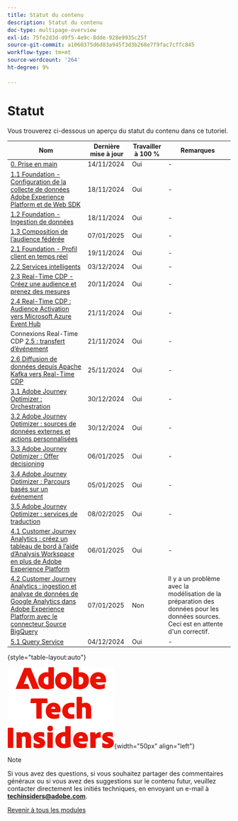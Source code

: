 ```yaml
---
title: Statut du contenu
description: Statut du contenu
doc-type: multipage-overview
exl-id: 75fe2d3d-d9f5-4e9c-8dde-928e9935c25f
source-git-commit: a1060375d6d83a945f3d3b268e7f9fac7cffc845
workflow-type: tm+mt
source-wordcount: '264'
ht-degree: 9%

---
```


# Statut

Vous trouverez ci-dessous un aperçu du statut du contenu dans ce tutoriel.

| Nom | Dernière mise à jour | Travailler à 100 % | Remarques         |
| ---------------------- | ------------ | ------------ |------------ |
| [0. Prise en main ](./modules/gettingstarted/gettingstarted/getting-started.md) | 14/11/2024 | Oui | - |
| [1.1 Foundation - Configuration de la collecte de données Adobe Experience Platform et de Web SDK](./modules/datacollection/module1.1/data-ingestion-launch-web-sdk.md) | 18/11/2024 | Oui | - |
| [1.2 Foundation - Ingestion de données](./modules/datacollection/module1.2/data-ingestion.md) | 18/11/2024 | Oui | - |
| [1.3 Composition de l’audience fédérée](./modules/datacollection/module1.3/fac.md) | 07/01/2025 | Oui | - |
| [2.1 Foundation - Profil client en temps réel](./modules/rtcdp-b2c/module2.1/real-time-customer-profile.md) | 19/11/2024 | Oui | - |
| [2.2 Services intelligents](./modules/rtcdp-b2c/module2.2/intelligent-services.md) | 03/12/2024 | Oui | - |
| [2.3 Real-Time CDP - Créez une audience et prenez des mesures](./modules/rtcdp-b2c/module2.3/real-time-cdp-build-a-segment-take-action.md) | 20/11/2024 | Oui | - |
| [2.4 Real-Time CDP : Audience Activation vers Microsoft Azure Event Hub](./modules/rtcdp-b2c/module2.4/segment-activation-microsoft-azure-eventhub.md) | 21/11/2024 | Oui | - |
| Connexions Real-Time CDP [2.5 : transfert d’événement](./modules/rtcdp-b2c/module2.5/aep-data-collection-ssf.md) | 21/11/2024 | Oui | - |
| [2.6 Diffusion de données depuis Apache Kafka vers Real-Time CDP](./modules/rtcdp-b2c/module2.6/aep-apache-kafka.md) | 25/11/2024 | Oui | - |
| [3.1 Adobe Journey Optimizer : Orchestration](./modules/ajo-b2c/module3.1/journey-orchestration-create-account.md) | 30/12/2024 | Oui | - |
| [3.2 Adobe Journey Optimizer : sources de données externes et actions personnalisées](./modules/ajo-b2c/module3.2/journey-orchestration-external-weather-api-sms.md) | 30/12/2024 | Oui | - |
| [3.3 Adobe Journey Optimizer : Offer decisioning ](./modules/ajo-b2c/module3.3/offer-decisioning.md) | 06/01/2025 | Oui | - |
| [3.4 Adobe Journey Optimizer : Parcours basés sur un événement](./modules/ajo-b2c/module3.4/journeyoptimizer.md) | 05/01/2025 | Oui | - |
| [3.5 Adobe Journey Optimizer : services de traduction](./modules/ajo-b2c/module3.5/ajotranslationsvcs.md) | 08/02/2025 | Oui | - |
| [4.1 Customer Journey Analytics : créez un tableau de bord à l’aide d’Analysis Workspace en plus de Adobe Experience Platform](./modules/cja-b2c/module4.1/customer-journey-analytics-build-a-dashboard.md) | 06/01/2025 | Oui | - |
| [4.2 Customer Journey Analytics : ingestion et analyse de données de Google Analytics dans Adobe Experience Platform avec le connecteur Source BigQuery](./modules/cja-b2c/module4.2/customer-journey-analytics-bigquery-gcp.md) | 07/01/2025 | Non | Il y a un problème avec la modélisation de la préparation des données pour les données sources. Ceci est en attente d&#39;un correctif. |
| [5.1 Query Service](./modules/datadistiller/module5.1/query-service.md) | 04/12/2024 | Oui | - |

{style="table-layout:auto"}

![Insiders de la technologie ](./assets/images/techinsiders.png){width="50px" align="left"}

>[!NOTE]
>
>Si vous avez des questions, si vous souhaitez partager des commentaires généraux ou si vous avez des suggestions sur le contenu futur, veuillez contacter directement les initiés techniques, en envoyant un e-mail à **techinsiders@adobe.com**.

[Revenir à tous les modules](./overview.md)